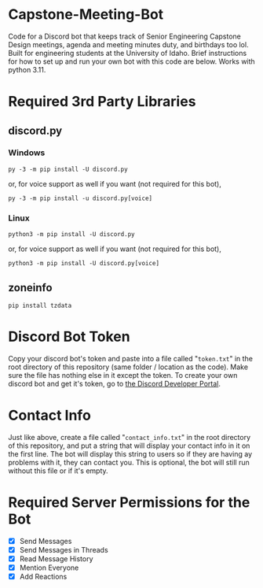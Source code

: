 # Capstone-Meeting-Bot
Code for a Discord bot that keeps track of Senior Engineering Capstone Design meetings, agenda and meeting minutes duty, and birthdays too lol.
Built for engineering students at the University of Idaho.
Brief instructions for how to set up and run your own bot with this code are below.
Works with python 3.11.

# Required 3rd Party Libraries

## discord.py

### Windows

```py -3 -m pip install -U discord.py```

or, for voice support as well if you want (not required for this bot),

```py -3 -m pip install -u discord.py[voice]```

### Linux

```python3 -m pip install -U discord.py```

or, for voice support as well if you want (not required for this bot),

```python3 -m pip install -U discord.py[voice]```

## zoneinfo

```pip install tzdata```

# Discord Bot Token

Copy your discord bot's token and paste into a file called "`token.txt`" in the root directory of this repository (same folder / location as the code).
Make sure the file has nothing else in it except the token.
To create your own discord bot and get it's token, go to [the Discord Developer Portal](https://discord.com/developers/applications).

# Contact Info

Just like above, create a file called "`contact_info.txt`" in the root directory of this repository, and put a string that will display your contact info in it on the first line.
The bot will display this string to users so if they are having ay problems with it, they can contact you.
This is optional, the bot will still run without this file or if it's empty.

# Required Server Permissions for the Bot
- [x] Send Messages
- [x] Send Messages in Threads
- [x] Read Message History
- [x] Mention Everyone
- [x] Add Reactions
